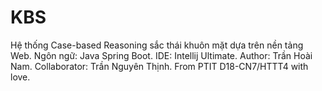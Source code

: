 # KBS
Hệ thống Case-based Reasoning sắc thái khuôn mặt dựa trên nền tảng Web.
Ngôn ngữ: Java Spring Boot.
IDE: Intellij Ultimate.
Author: Trần Hoài Nam.
Collaborator: Trần Nguyên Thịnh.
From PTIT D18-CN7/HTTT4 with love.
